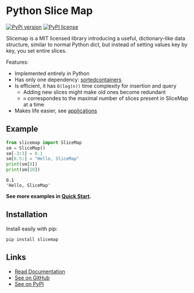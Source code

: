 # Python Slice Map

[//]: # (To get badges go to https://shields.io/ and use https://pypi.org/pypi/slicemap/json as data url. Query fields using dot as the separator.)

[![PyPi version](https://img.shields.io/badge/dynamic/json?label=latest&query=info.version&url=https%3A%2F%2Fpypi.org%2Fpypi%2Fslicemap%2Fjson)](https://pypi.org/project/slicemap)
[![PyPI license](https://img.shields.io/badge/dynamic/json?label=license&query=info.license&url=https%3A%2F%2Fpypi.org%2Fpypi%2Fslicemap%2Fjson)](https://github.com/sjmikler/slicemap/blob/main/LICENSE.txt)

Slicemap is a MIT licensed library introducing a useful, dictionary-like data structure,
similar to normal Python dict, but instead of setting values key by key, you set entire slices.

Features:

* Implemented entirely in Python
* Has only one dependency: [sortedcontainers](https://grantjenks.com/docs/sortedcontainers/)
* Is efficient, it has ``O(log(n))`` time complexity for insertion and query
    * Adding new slices might make old ones become redundant
    * ``n`` correspondes to the maximal number of slices present in SliceMap at a time
* Makes life easier, see [applications](docs/applications.md)

## Example

```py
from slicemap import SliceMap
sm = SliceMap()
sm[-3:3] = 0.1
sm[6.5:] = "Hello, SliceMap"
print(sm[0])
print(sm[10])
```

```stdout
0.1
'Hello, SliceMap'
```

**See more examples in [Quick Start](docs/quick-start.md).**


## Installation

Install easily with pip:

```
pip install slicemap
```

## Links

* [Read Documentation](https://github.com/sjmikler/slicemap/tree/main/docs)
* [See on GitHub](https://github.com/gahaalt/slicemap/)
* [See on PyPI](https://pypi.org/project/slicemap/)
